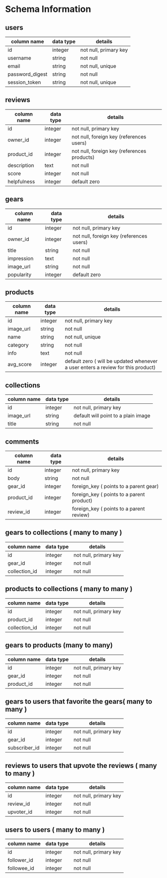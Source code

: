 # Schema Information

## users
column name     | data type | details
----------------|-----------|-----------------------
id              | integer   | not null, primary key
username        | string    | not null
email           | string    | not null, unique
password_digest | string    | not null
session_token   | string    | not null, unique


## reviews
column name | data type | details
------------|-----------|-----------------------
id          | integer   | not null, primary key
owner_id    | integer   | not null, foreign key (references users)
product_id  | integer   | not null, foreign key (references products)
description | text      | not null
score       | integer   | not null
helpfulness | integer   | default zero


## gears
column name | data type | details
------------|-----------|-----------------------
id          | integer   | not null, primary key
owner_id    | integer   | not null, foreign key (references users)
title       | string    | not null
impression  | text      | not null
image_url   | string    | not null
popularity  | integer   | default zero



## products
column name | data type | details
------------|-----------|-----------------------
id          | integer   | not null, primary key
image_url   | string    | not null
name        | string    | not null, unique
category    | string    | not null
info        | text      | not null
avg_score   | integer   | default zero ( will be updated whenever a user enters a review for this product)


## collections
column name | data type | details
------------|-----------|-----------------------
id          | integer   | not null, primary key
image_url   | string    | default will point to a plain image
title       | string    | not null


## comments
column name | data type | details
------------|-----------|-----------------------
id          | integer   | not null, primary key
body        | string    | not null
gear_id     | integer   | foreign_key ( points to a parent gear)
product_id  | integer   | foreign_key ( points to a parent product)
review_id   | integer   | foreign_key ( points to a parent review)


## gears to collections ( many to many )
column name  | data type | details
-------------|-----------|-----------------------
id           | integer   | not null, primary key
gear_id      | integer   | not null
collection_id| integer   | not null



## products to collections ( many to many )
column name  | data type | details
-------------|-----------|-----------------------
id           | integer   | not null, primary key
product_id   | integer   | not null
collection_id| integer   | not null


## gears to products (many to many)
column name | data type | details
------------|-----------|-----------------------
id          | integer   | not null, primary key
gear_id     | integer   | not null
product_id  | integer   | not null


## gears to users that favorite the gears( many to many )
column name  | data type | details
-------------|-----------|-----------------------
id           | integer   | not null, primary key
gear_id      | integer   | not null
subscriber_id| integer   | not null

## reviews to users that upvote the reviews ( many to many )
column name | data type | details
------------|-----------|-----------------------
id          | integer   | not null, primary key
review_id   | integer   | not null
upvoter_id  | integer   | not null

## users to users ( many to many )
column name | data type | details
------------|-----------|-----------------------
id          | integer   | not null, primary key
follower_id | integer   | not null
followee_id | integer   | not null
